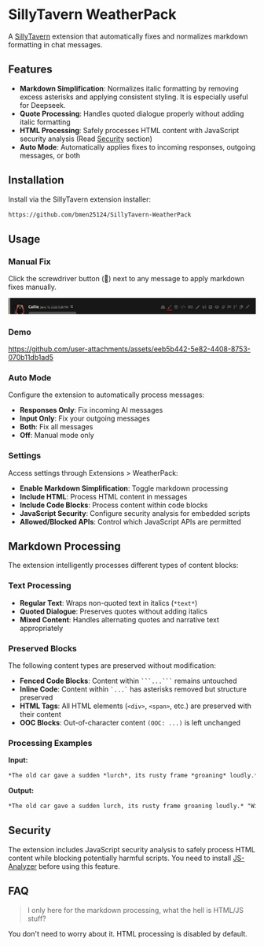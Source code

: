 # SillyTavern WeatherPack

A [SillyTavern](https://docs.sillytavern.app/) extension that automatically fixes and normalizes markdown formatting in chat messages.

## Features

- **Markdown Simplification**: Normalizes italic formatting by removing excess asterisks and applying consistent styling. It is especially useful for Deepseek.
- **Quote Processing**: Handles quoted dialogue properly without adding italic formatting
- **HTML Processing**: Safely processes HTML content with JavaScript security analysis (Read [Security](#security) section)
- **Auto Mode**: Automatically applies fixes to incoming responses, outgoing messages, or both

## Installation

Install via the SillyTavern extension installer:

```txt
https://github.com/bmen25124/SillyTavern-WeatherPack
```

## Usage

### Manual Fix
Click the screwdriver button (🔧) next to any message to apply markdown fixes manually.

![icon](images/icon.png)

### Demo

https://github.com/user-attachments/assets/eeb5b442-5e82-4408-8753-070b11db1ad5

### Auto Mode
Configure the extension to automatically process messages:
- **Responses Only**: Fix incoming AI messages
- **Input Only**: Fix your outgoing messages
- **Both**: Fix all messages
- **Off**: Manual mode only

### Settings

Access settings through Extensions > WeatherPack:

- **Enable Markdown Simplification**: Toggle markdown processing
- **Include HTML**: Process HTML content in messages
- **Include Code Blocks**: Process content within code blocks
- **JavaScript Security**: Configure security analysis for embedded scripts
- **Allowed/Blocked APIs**: Control which JavaScript APIs are permitted

## Markdown Processing

The extension intelligently processes different types of content blocks:

### Text Processing
- **Regular Text**: Wraps non-quoted text in italics (`*text*`)
- **Quoted Dialogue**: Preserves quotes without adding italics
- **Mixed Content**: Handles alternating quotes and narrative text appropriately

### Preserved Blocks
The following content types are preserved without modification:

- **Fenced Code Blocks**: Content within ` ```...``` ` remains untouched
- **Inline Code**: Content within `` `...` `` has asterisks removed but structure preserved
- **HTML Tags**: All HTML elements (`<div>`, `<span>`, etc.) are preserved with their content
- **OOC Blocks**: Out-of-character content `(OOC: ...)` is left unchanged

### Processing Examples

**Input:**
```md
*The old car gave a sudden *lurch*, its rusty frame *groaning* loudly.* *"Will it *even run*?!"* she exclaimed.
```

**Output:**
```md
*The old car gave a sudden lurch, its rusty frame groaning loudly.* "Will it even run?!" *she exclaimed.*
```

## Security

The extension includes JavaScript security analysis to safely process HTML content while blocking potentially harmful scripts. You need to install [JS-Analyzer](https://github.com/bmen25124/SillyTavern-JS-Analyzer) before using this feature.

## FAQ

> I only here for the markdown processing, what the hell is HTML/JS stuff?

You don't need to worry about it. HTML processing is disabled by default.
